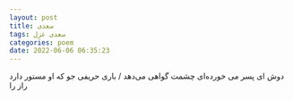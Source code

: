 ```yaml
---
layout: post
title: سعدی
tags: سعدی غزل
categories: poem
date: 2022-06-06 06:35:23
---
```


دوش ای پسر می خورده‌ای چشمت گواهی می‌دهد / باری حریفی جو که او مستور دارد راز را
